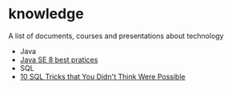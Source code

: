 # knowledge

A list of documents, courses and presentations about technology

* Java
 * [Java SE 8 best pratices](http://www.slideshare.net/scolebourne/java-se-8-best-practices-53975908)
* SQL
 * [10 SQL Tricks that You Didn't Think Were Possible](http://www.slideshare.net/LukasEder1/10-sql-tricks-that-you-didnt-think-were-possible)
